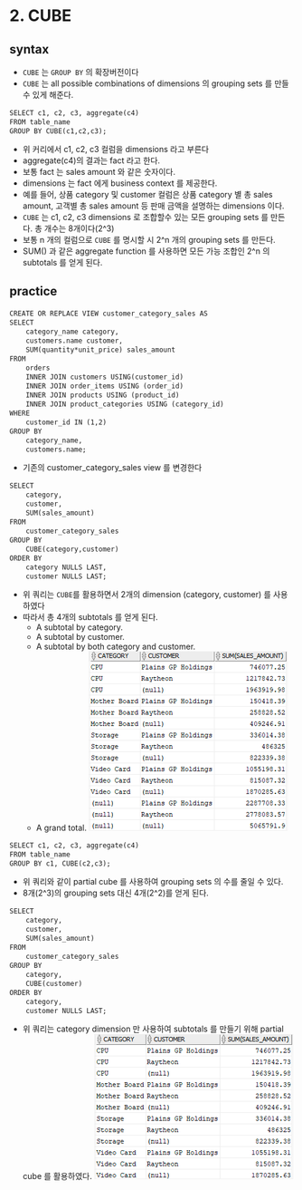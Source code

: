 # 2. CUBE
## syntax
- `CUBE` 는 `GROUP BY` 의 확장버전이다
- `CUBE` 는 all possible combinations of dimensions 의 grouping sets 를 만들 수 있게 해준다.

```oracle-sql
SELECT c1, c2, c3, aggregate(c4)
FROM table_name
GROUP BY CUBE(c1,c2,c3);
```
- 위 커리에서 c1, c2, c3 컬럼을 dimensions 라고 부른다
- aggregate(c4)의 결과는 fact 라고 한다.
- 보통 fact 는 sales amount 와 같은 숫자이다.
- dimensions 는 fact 에게 business context 를 제공한다.
- 예를 들어, 상품 category 및 customer 컬럼은 상품 category 별 총 sales amount, 고객별 총 sales amount 등 판매 금액을 설명하는 dimensions 이다.
- `CUBE` 는 c1, c2, c3 dimensions 로 조합할수 있는 모든 grouping sets 를 만든다. 총 개수는 8개이다(2^3)
- 보통 n 개의 컬럼으로 `CUBE` 를 명시할 시 2^n 개의 grouping sets 를 만든다.
- SUM() 과 같은 aggregate function 를 사용하면 모든 가능 조합인 2^n 의 subtotals 를 얻게 된다.

## practice
```oracle-sql
CREATE OR REPLACE VIEW customer_category_sales AS
SELECT 
    category_name category, 
    customers.name customer, 
    SUM(quantity*unit_price) sales_amount
FROM 
    orders
    INNER JOIN customers USING(customer_id)
    INNER JOIN order_items USING (order_id)
    INNER JOIN products USING (product_id)
    INNER JOIN product_categories USING (category_id)
WHERE 
    customer_id IN (1,2)
GROUP BY 
    category_name, 
    customers.name;
```
- 기존의 customer_category_sales view 를 변경한다

```oracle-sql
SELECT
    category,
    customer,
    SUM(sales_amount) 
FROM 
    customer_category_sales
GROUP BY 
    CUBE(category,customer)
ORDER BY 
    category NULLS LAST, 
    customer NULLS LAST;
```
- 위 쿼리는 `CUBE`를 활용하면서 2개의 dimension (category, customer) 를 사용하였다
- 따라서 총 4개의 subtotals 를 얻게 된다.
  - A subtotal by category. 
  - A subtotal by customer. 
  - A subtotal by both category and customer. 
  - A grand total.
![img.png](../../images/cube1.png)

```oracle-sql
SELECT c1, c2, c3, aggregate(c4)
FROM table_name
GROUP BY c1, CUBE(c2,c3);
```
- 위 쿼리와 같이 partial cube 를 사용하여 grouping sets 의 수를 줄일 수 있다.
- 8개(2^3)의 grouping sets 대신 4개(2^2)를 얻게 된다.

```oracle-sql
SELECT
    category,
    customer,
    SUM(sales_amount) 
FROM 
    customer_category_sales
GROUP BY 
    category,
    CUBE(customer)
ORDER BY 
    category, 
    customer NULLS LAST; 
```
- 위 쿼리는 category dimension 만 사용하여 subtotals 를 만들기 위해 partial cube 를 활용하였다.
![img_1.png](../../images/cube2.png)